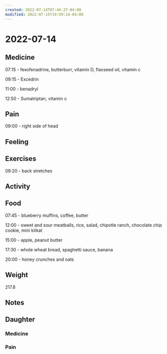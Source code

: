 ```yaml
---
created: 2022-07-14T07:44:27-04:00
modified: 2022-07-15T19:59:14-04:00
---
```


# 2022-07-14

## Medicine

07:15 - fexofenadrine, butterburr, vitamin D, flaxseed oil, vitamin c 

09:15 - Excedrin 

11:00 - benadryl

12:50 - Sumatriptan, vitamin c 

## Pain

09:00 - right side of head


## Feeling


## Exercises

09:20 - back stretches 

## Activity


## Food

07:45 - blueberry muffins, coffee, butter 

12:00 - sweet and sour meatballs, rice, salad, chipotle ranch, chocolate chip cookie, mini kitkat

15:00 - apple, peanut butter

17:30 - whole wheat bread, spaghetti sauce, banana

20:00 - honey crunches and oats


## Weight

217.8

## Notes


## Daughter


### Medicine


### Pain
